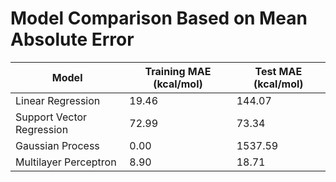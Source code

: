 # Model Comparison Based on Mean Absolute Error

| Model                    | Training MAE (kcal/mol) | Test MAE (kcal/mol) |
|--------------------------|-------------------------|----------------------|
| Linear Regression        | 19.46   | 144.07   |
| Support Vector Regression        | 72.99   | 73.34   |
| Gaussian Process        | 0.00   | 1537.59   |
| Multilayer Perceptron        | 8.90   | 18.71   |
